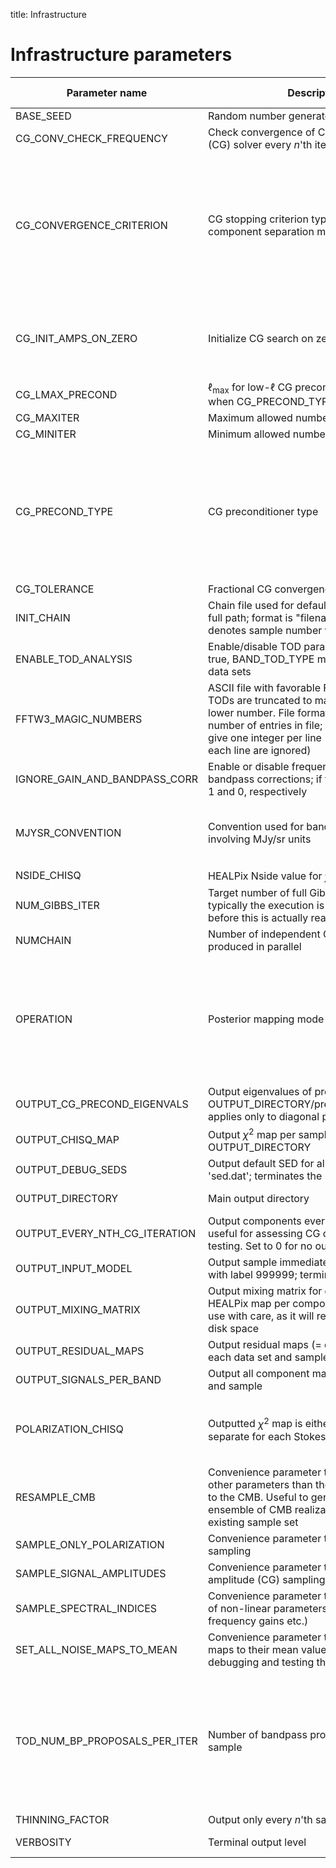 title: Infrastructure

# Infrastructure parameters

| Parameter name                 | Description                            | Allowed Values                                                            |Suggested value  |
| ------------------------------ | --------------------------------------------------------------------| ------------------                           |:-----------------:|
| BASE_SEED                      | Random number generator seed                                        | Any integer                                  | 163425          |
| CG_CONV_CHECK_FREQUENCY        | Check convergence of Conjugate Gradient (CG) solver every $n$'th iteration | >= 0                                         | 1               |
| CG_CONVERGENCE_CRITERION       | CG stopping criterion type for joint component separation map-making solver             | residual = {$\|M^{-1}*(Ax-b)\| < \epsilon$}<br>chisquare = {$\Delta\chi^2 < \epsilon$ since last check}<br>fixed_iter = {perform CG_MAXITER steps} | residual for full-sky compsep;<br> fixed_iter for masked CMB constrained realizations |
| CG_INIT_AMPS_ON_ZERO           | Initialize CG search on zero                                       | .true.={initialize with $a=0$}<br>.false. = {initialize with $a = a^{\mathrm{prev}}$}     | .false.                   |
| CG_LMAX_PRECOND                | $\ell_{\mathrm{max}}$ for low-$\ell$ CG preconditioner; only used when CG_PRECOND_TYPE = 'diagonal' | >= 0                      | 30                        |
| CG_MAXITER                     | Maximum allowed number of CG iterations        | >= 1                      | 3000                  |
| CG_MINITER                     | Minimum allowed number of CG iterations        | >= 1                      | 5                     |
| CG_PRECOND_TYPE                | CG preconditioner type                         |pseudoinv = {$M = U^{+}T^{+}(U^{+})^t$}; see Seljebotn et al. 2019<br>diagonal = {$M = A^{-1}_{lm,l'm'}\delta_{ll'}\delta_{mm'}$}; see Eriksen et al. 2004                       | pseudoinv for full-sky compsep;<br>diagonal for masked CMB constrained realizations     |
| CG_TOLERANCE                   | Fractional CG convergence criterion, $\epsilon$    | > 0                      | 1.d-9                     |
| INIT_CHAIN               | Chain file used for default initialization with full path; format is "filename.h5:$n$", where $n$ denotes sample number within chain file      | HDF chain file and sample<br>none                  |  "data/old_chain.h5:1"             |
| ENABLE_TOD_ANALYSIS      | Enable/disable TOD parameter sampling. If true, BAND_TOD_TYPE must be set for all data sets  | .true.<br>.false. | .true.       |
| FFTW3_MAGIC_NUMBERS      | ASCII file with favorable FFT lengths; input TODs are truncated to match the closest lower number. File format: First line defines number of entries in file; subsequent lines give one integer per line (other entries in each line are ignored) | filename |data/fft3_magic_numbers_230810.txt'                   |               
| IGNORE_GAIN_AND_BANDPASS_CORR  | Enable or disable frequency map gain and bandpass corrections; if true, these are set to 1 and 0, respectively  | .true.<br>.false.     | .false.                   |
| MJYSR_CONVENTION | Convention used for bandpass integration involving MJy/sr units | IRAS = {I_nu*nu = const}<br>PSM = {I_nu = const}   |   IRAS          |
| NSIDE_CHISQ                   | HEALPix Nside value for $\chi^2$ maps            | >= 1                  | 16           |
| NUM_GIBBS_ITER           | Target number of full Gibbs iterations; typically the execution is terminated manually before this is actually reached        | >= 1                  | 3000          |
| NUMCHAIN                       | Number of independent Gibbs chains to be produced in parallel       | >= 1                  | 1             |
| OPERATION                      | Posterior mapping mode                 | sample = {Draw samples from full posterior}<br>optimize = {Conditional steepest descent posterior maximization}  | sample|
| OUTPUT_CG_PRECOND_EIGENVALS    | Output eigenvalues of preconditioner to OUTPUT_DIRECTORY/precond_eigenvals.dat; applies only to diagonal preconditioner type       | .true.<br>.false. | .false.       |
| OUTPUT_CHISQ_MAP               | Output $\chi^2$ map per sample to OUTPUT_DIRECTORY            | .true.<br>.false. | .true.        |
| OUTPUT_DEBUG_SEDS              | Output default SED for all components to 'sed.dat'; terminates the program            | .true.<br>.false. | .false.       |
| OUTPUT_DIRECTORY               | Main output directory            | directory name                  | chains    |
| OUTPUT_EVERY_NTH_CG_ITERATION  | Output components every $n$'th CG iteration; useful for assessing CG convergence during testing. Set to 0 for no output.            | >= 0                  | 0             |
| OUTPUT_INPUT_MODEL             | Output sample immediately after initialization with label 999999; terminates the program            | .true.<br>.false. | .false.       |
| OUTPUT_MIXING_MATRIX           | Output mixing matrix for each sample in one HEALPix map per component and data set; use with care, as it will require significant disk space            | .true.<br>.false. | .false.       |
| OUTPUT_RESIDUAL_MAPS           | Output residual maps (= data - model) for each data set and sample            | .true.<br>.false. | .true.        |
| OUTPUT_SIGNALS_PER_BAND        | Output all component maps for each data set and sample            | .true.<br>.false. | .false.       |
| POLARIZATION_CHISQ             | Outputted $\chi^2$ map is either summed over or separate for each Stokes parameter | .true. = {$\chi^2_T,\chi^2_Q,\chi^2_U$}<br>.false.={$\chi^2_T+\chi^2_Q+\chi^2_U$} | .true.        |
| RESAMPLE_CMB                   | Convenience parameter that disables all other parameters than those directly related to the CMB. Useful to generate a larger ensemble of CMB realizations given an existing sample set | .true.<br>.false. | .false. |
| SAMPLE_ONLY_POLARIZATION       | Convenience parameter to disable intensity sampling            | .true.<br>.false. | .false.       |
| SAMPLE_SIGNAL_AMPLITUDES       | Convenience parameter to disable signal amplitude (CG) sampling           | .true.<br>.false. | .true.        |
| SAMPLE_SPECTRAL_INDICES        | Convenience parameter to disable sampling of non-linear parameters (spectral indices, frequency gains etc.)           | .true.<br>.false. | .true.        |
| SET_ALL_NOISE_MAPS_TO_MEAN     | Convenience parameter to set all noise RMS maps to their mean values; useful for debugging and testing the CG algorithm                                       | .true.<br>.false.     | .false.                   |
| TOD_NUM_BP_PROPOSALS_PER_ITER | Number of bandpass proposals per TOD sample  | 0 = {disable bandpass sampling}<br>1={single-proposal Metropolis sampling}<br> >1 = {faster burn-in, but incorrect uncertainties}                  | 1             |
| THINNING_FACTOR                | Output only every $n$'th sample            | >= 0                  | 0             |
| VERBOSITY                      | Terminal output level                  | 0 (minimal) to 3 (debug)                     |    3            |
